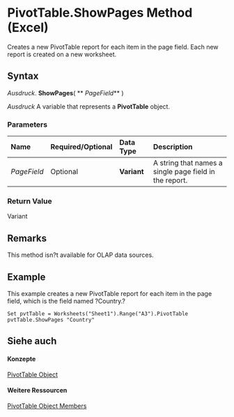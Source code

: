 
# PivotTable.ShowPages Method (Excel)

Creates a new PivotTable report for each item in the page field. Each new report is created on a new worksheet.


## Syntax

 _Ausdruck_. **ShowPages**( ** _PageField_** )

 _Ausdruck_ A variable that represents a **PivotTable** object.


### Parameters



|**Name**|**Required/Optional**|**Data Type**|**Description**|
|:-----|:-----|:-----|:-----|
| _PageField_|Optional|**Variant**|A string that names a single page field in the report.|

### Return Value

Variant


## Remarks

This method isn?t available for OLAP data sources.


## Example

This example creates a new PivotTable report for each item in the page field, which is the field named ?Country.?


```
Set pvtTable = Worksheets("Sheet1").Range("A3").PivotTable 
pvtTable.ShowPages "Country"
```


## Siehe auch


#### Konzepte


[PivotTable Object](a9c1d4a0-78a9-f9a6-6daf-91cb63e45842.md)
#### Weitere Ressourcen


[PivotTable Object Members](http://msdn.microsoft.com/library/8e8d1692-cf32-63c6-a1f6-54ddcc2a4964%28Office.15%29.aspx)